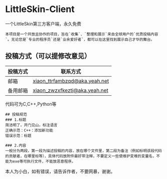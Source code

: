 # LittleSkin-Client
一个LittleSkin第三方客户端，永久免费
```
本项目是一个开放且协作的项目，旨在`收集`、`整理和展示`来自全球用户的`优质投稿内容`。无论您是`专业的程序员`还是`业余爱好者`，都可以在这里找到展示自己才华的舞台。
```
## 投稿方式（可以提修改意见）
|投稿方式|联系方式|
|---|---
|邮箱|xiaon_ttrfambzqd@aka.yeah.net
|备用邮箱|xiaon_zwzxfkezti@aka.yeah.net

代码可为C,C++,Python等
```
## 投稿规范
### 1.标题
简洁明了，开门见山，标注语言
正确示范：C++：添加新功能
错误示范：标题

### 2.内容
一般分为两段，第一段为描述投稿的内容，放在哪个文件里，第二段为备注（例如标明该段代码的贡献者，在哪里标等），具体代码放附件最好带注释，不要定义一些使维护变难的变量名，不能为exe等可执行文件，不能放恶意程序。
```
本人为小白，如有错误，请告诉作者，不要网暴，谢谢。
